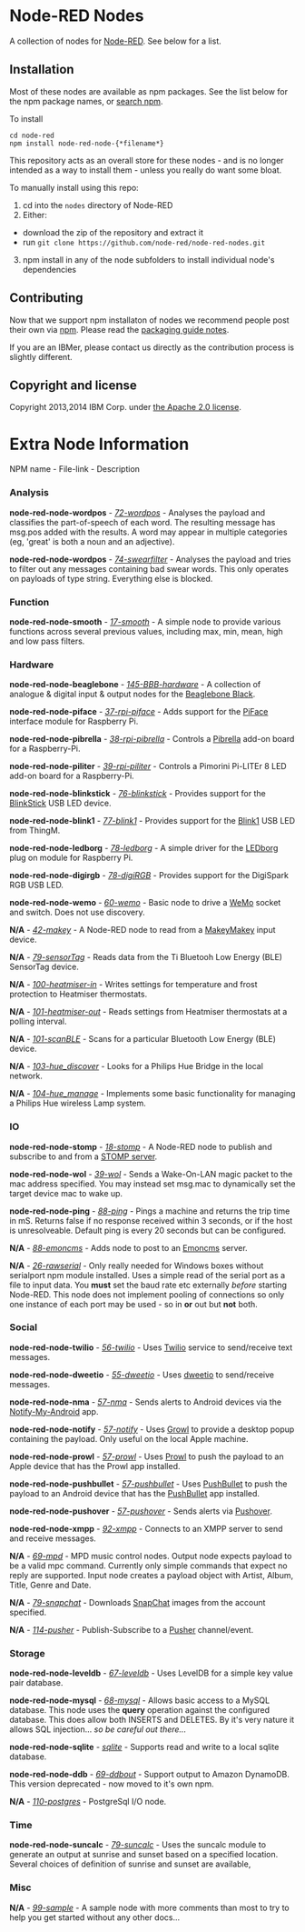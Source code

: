 # Node-RED Nodes

A collection of nodes for [Node-RED](http://nodered.org). See below for a list.

## Installation

Most of these nodes are available as npm packages. See the list below for the npm package names, or [search npm](https://www.npmjs.org/search?q=node-red-node).

To install

    cd node-red
    npm install node-red-node-{*filename*}

This repository acts as an overall store for these nodes - and is no longer intended as a way to install them - unless you really do want some bloat.

To manually install using this repo:

1. cd into the `nodes` directory of Node-RED
2. Either:
  - download the zip of the repository and extract it
  - run `git clone https://github.com/node-red/node-red-nodes.git`
3. npm install in any of the node subfolders to install individual node's dependencies

## Contributing

Now that we support npm installaton of nodes we recommend people post their own via [npm](https://www.npmjs.org/). Please read the [packaging guide notes](http://nodered.org/docs/creating-nodes/packaging.html).

If you are an IBMer, please contact us directly as the contribution process is slightly different.


## Copyright and license

Copyright 2013,2014 IBM Corp. under [the Apache 2.0 license](LICENSE).

# Extra Node Information

NPM name - File-link - Description

### Analysis

**node-red-node-wordpos** - *[72-wordpos](analysis/wordpos)* - Analyses the payload and classifies the part-of-speech of each word. The resulting message has msg.pos added with the results. A word may appear in multiple categories (eg, 'great' is both a noun and an adjective).

**node-red-node-wordpos** - *[74-swearfilter](analysis/swearfilter)* - Analyses the payload and tries to filter out any messages containing bad swear words. This only operates on payloads of type string. Everything else is blocked.

### Function

**node-red-node-smooth** - *[17-smooth](analysis/smooth)*  - A simple node to provide various functions across several previous values, including max, min, mean, high and low pass filters.

### Hardware

**node-red-node-beaglebone** - *[145-BBB-hardware](hardware/BBB)* - A collection of analogue & digital input & output nodes for the [Beaglebone Black](http://beagleboard.org/black).

**node-red-node-piface** - *[37-rpi-piface](hardware/PiFace)* - Adds support for the [PiFace](http://www.piface.org.uk/) interface module for Raspberry Pi.

**node-red-node-pibrella** - *[38-rpi-pibrella](hardware/Pibrella)* - Controls a [Pibrella](http://pibrella.com/) add-on board for a Raspberry-Pi.

**node-red-node-piliter** - *[39-rpi-piliter](hardware/PiLiter)* - Controls a Pimorini Pi-LITEr 8 LED add-on board for a Raspberry-Pi.

**node-red-node-blinkstick** - *[76-blinkstick](hardware/blinkstick)* - Provides support for the [BlinkStick](http://www.blinkstick.com/) USB LED device.

**node-red-node-blink1** - *[77-blink1](hardware/blink1)* - Provides support for the [Blink1](http://blink1.thingm.com/) USB LED from ThingM.

**node-red-node-ledborg** - *[78-ledborg](hardware/LEDborg)* - A simple driver for the [LEDborg](https://www.piborg.org/ledborg) plug on module for Raspberry Pi.

**node-red-node-digirgb** - *[78-digiRGB](hardware/digiRGB)* - Provides support for the DigiSpark RGB USB LED.

**node-red-node-wemo** - *[60-wemo](hardware/wemo)* - Basic node to drive a [WeMo](http://www.belkin.com/us/Products/home-automation/c/wemo-home-automation/) socket and switch. Does not use discovery.

**N/A** - *[42-makey](hardware/makey)* - A Node-RED node to read from a [MakeyMakey](http://www.makeymakey.com/) input device.

**N/A** - *[79-sensorTag](hardware/sensorTag)* - Reads data from the Ti Bluetooh Low Energy (BLE) SensorTag device.

**N/A** - *[100-heatmiser-in](hardware/heatmiser)* - Writes settings for temperature and frost protection to Heatmiser thermostats.

**N/A** - *[101-heatmiser-out](hardware/heatmiser)* - Reads settings from Heatmiser thermostats at a polling interval.

**N/A** - *[101-scanBLE](hardware/scanBLE)* - Scans for a particular Bluetooth Low Energy (BLE) device.

**N/A** - *[103-hue_discover](hardware/hue)* - Looks for a Philips Hue Bridge in the local network.

**N/A** - *[104-hue_manage](hardware/hue)* - Implements some basic functionality for managing a Philips Hue wireless Lamp system.

### IO

**node-red-node-stomp** - *[18-stomp](io/stomp)* - A Node-RED node to publish and subscribe to and from a [STOMP server](https://stomp.github.io/implementations.html#STOMP_Servers).

**node-red-node-wol** - *[39-wol](io/wol)* - Sends a Wake-On-LAN magic packet to the mac address specified. You may instead set msg.mac to dynamically set the target device mac to wake up.

**node-red-node-ping** - *[88-ping](io/ping)* - Pings a machine and returns the trip time in mS. Returns false if no response received within 3 seconds, or if the host is unresolveable. Default ping is every 20 seconds but can be configured.

**N/A** - *[88-emoncms](io/emoncms)* - Adds node to post to an [Emoncms](http://emoncms.org/) server.

**N/A** - *[26-rawserial](io/rawserial)* - Only really needed for Windows boxes without serialport npm module installed.
Uses a simple read of the serial port as a file to input data. You **must** set the baud rate etc externally *before* starting Node-RED. This node does not implement pooling of connections so only one instance of each port may be used - so in **or** out but **not** both.

### Social

**node-red-node-twilio** - *[56-twilio](social/twilio)* - Uses [Twilio](https://www.twilio.com/) service to send/receive text messages.

**node-red-node-dweetio** - *[55-dweetio](social/dweetio)* - Uses [dweetio](https://dweet.io/) to send/receive messages.

**node-red-node-nma** - *[57-nma](social/nma)* - Sends alerts to Android devices via the [Notify-My-Android](http://www.notifymyandroid.com/) app.

**node-red-node-notify** - *[57-notify](social/notify)* - Uses [Growl](http://growl.info/) to provide a desktop popup containing the payload. Only useful on the local Apple machine.

**node-red-node-prowl** - *[57-prowl](social/prowl)* - Uses [Prowl](http://www.prowlapp.com/) to push the payload to an Apple device that has the Prowl app installed.

**node-red-node-pushbullet** - *[57-pushbullet](social/pushbullet)* - Uses [PushBullet](https://www.pushbullet.com/) to push the payload to an Android device that has the [PushBullet](https://www.pushbullet.com/) app installed.

**node-red-node-pushover** - *[57-pushover](social/pushover)* - Sends alerts via [Pushover](https://pushover.net/).

**node-red-node-xmpp** - *[92-xmpp](social/xmpp)* - Connects to an XMPP server to send and receive messages.

**N/A** - *[69-mpd](social/music)* - MPD music control nodes. Output node expects payload to be a valid mpc command. Currently only simple commands that expect no reply are supported. Input node creates a payload object with Artist, Album, Title, Genre and Date.

**N/A** - *[79-snapchat](social/snapchat)* - Downloads [SnapChat](https://www.snapchat.com/) images from the account specified.

**N/A** - *[114-pusher](social/pusher)* - Publish-Subscribe to a [Pusher](http://pusher.com/) channel/event.

### Storage

**node-red-node-leveldb** - *[67-leveldb](storage/leveldb)* - Uses LevelDB for a simple key value pair database.

**node-red-node-mysql** - *[68-mysql](storage/mysql)* - Allows basic access to a MySQL database. This node uses the **query** operation against the configured database. This does allow both INSERTS and DELETES. By it's very nature it allows SQL injection... *so be careful out there...*

**node-red-node-sqlite** - *[sqlite](storage/sqlite)* - Supports read and write to a local sqlite database.

**node-red-node-ddb** - *[69-ddbout](https://github.com/wnagele/node-red-node-ddb)* - Support output to Amazon DynamoDB. This version deprecated - now moved to it's own npm.

**N/A** - *[110-postgres](storage/postgres)* - PostgreSql I/O node.

### Time

**node-red-node-suncalc** - *[79-suncalc](time)* - Uses the suncalc module to generate an output at sunrise and sunset based on a specified location. Several choices of definition of sunrise and sunset are available,

### Misc

**N/A** - *[99-sample](./)* - A sample node with more comments than most to try to help you get started without any other docs...
